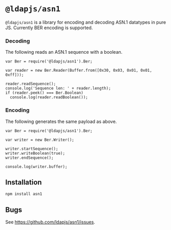 # `@ldapjs/asn1`

`@ldapjs/asn1` is a library for encoding and decoding ASN.1 datatypes in pure
JS. Currently BER encoding is supported.

### Decoding

The following reads an ASN.1 sequence with a boolean.

    var Ber = require('@ldapjs/asn1').Ber;

    var reader = new Ber.Reader(Buffer.from([0x30, 0x03, 0x01, 0x01, 0xff]));

    reader.readSequence();
    console.log('Sequence len: ' + reader.length);
    if (reader.peek() === Ber.Boolean)
      console.log(reader.readBoolean());

### Encoding

The following generates the same payload as above.

    var Ber = require('@ldapjs/asn1').Ber;

    var writer = new Ber.Writer();

    writer.startSequence();
    writer.writeBoolean(true);
    writer.endSequence();

    console.log(writer.buffer);

## Installation

    npm install asn1

## Bugs

See <https://github.com/ldapjs/asn1/issues>.
